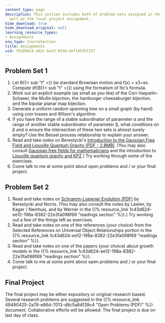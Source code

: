 ```yaml
---
content_type: page
description: This section includes both of problem sets assigned in the course as
  well as the final project assignment.
hide_download: true
hide_download_original: null
learning_resource_types:
- Assignments
ocw_type: CourseSection
title: Assignments
uid: fb1058c5-e62c-bac5-833d-ebf14535f227
---
```


Problem Set 1
-------------

1.  Let B{{< sub "t" >}} be standard Brownian motion and f(x) = x3+ex. Compute df(B{{< sub "t" >}}) using the formalism of Ito's formula.
2.  Work out an explicit example (as small as you like) of the Cori-Vaquelin-Schaeer, the Mullin bijection, the hamburger cheeseburger bijection, and the bipolar planar map bijection.
3.  Generate a uniform random spanning tree on a small graph (by hand) using coin tosses and Wilson's algorithm.
4.  If you have the range of a stable subordinator of parameter α and the range of another stable subordinator of parameter β, what conditions on β and α ensure the intersection of these two sets is almost surely empty? Use the Bessel process relationship to explain your answer.
5.  Read and take notes on Berestycki's [Introduction to the Gaussian Free Field and Liouville Quantum Gravity (PDF - 2.8MB)](http://www.math.stonybrook.edu/~bishop/classes/math638.F20/Berestycki_GFF_LQG.pdf). (You may also consult [Gaussian free fields for mathematicians](http://arxiv.org/abs/math/0312099) and the introduction to [Liouville quantum gravity and KPZ](http://arxiv.org/abs/0808.1560).) Try working through some of the exercises.
6.  Come talk to me at some point about open problems and / or your final project.

Problem Set 2
-------------

1.  Read and take notes on [Schramm-Loewner Evolution (PDF)](http://www.statslab.cam.ac.uk/~james/Lectures/sle.pdf) by Berestycki and Norris. (You may also consult the notes by Lawler, by Kager / Neinhuis, and by Werner in the {{% resource_link 1c43d624-ee12-198a-8382-22e3fa098f69 "readings section" %}}.) Try working out a few of the things left as exercises.
2.  Read and take notes on one of the references (your choice) from the Selected References on Universal Object Relationships portion in the {{% resource_link 1c43d624-ee12-198a-8382-22e3fa098f69 "readings section" %}}.
3.  Read and take notes on one of the papers (your choice) about growth models in the {{% resource_link 1c43d624-ee12-198a-8382-22e3fa098f69 "readings section" %}}.
4.  Come talk to me at some point about open problems and / or your final project.

Final Project
-------------

The final project may be either expository or original-research based. Several research problems are suggested in the {{% resource_link 49490425-2a78-e86d-7013-d8c5a84f39c4 "Open Problems (PDF)" %}} document. Collaborative efforts will be allowed. The final project is due on last day of class.